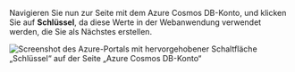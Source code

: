   Navigieren Sie nun zur Seite mit dem Azure Cosmos DB-Konto, und klicken Sie auf **Schlüssel**, da diese Werte in der Webanwendung verwendet werden, die Sie als Nächstes erstellen.

![Screenshot des Azure-Portals mit hervorgehobener Schaltfläche „Schlüssel“ auf der Seite „Azure Cosmos DB-Konto“](./media/cosmos-db-keys/keys.png)

